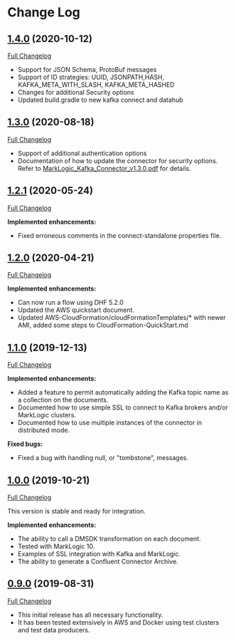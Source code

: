 # Change Log

## [1.4.0](https://github.com/marklogic-community/kafka-marklogic-connector/releases/tag/1.4.0) (2020-10-12)
   [Full Changelog](https://github.com/marklogic-community/kafka-marklogic-connector/compare/1.4.0...master)

- Support for JSON Schema, ProtoBuf messages
- Support of ID strategies: UUID, JSONPATH,HASH, KAFKA_META_WITH_SLASH, KAFKA_META_HASHED
- Changes for additional Security options
- Updated build.gradle to new kafka connect and datahub


## [1.3.0](https://github.com/marklogic-community/kafka-marklogic-connector/releases/tag/1.3.0) (2020-08-18)
   [Full Changelog](https://github.com/marklogic-community/kafka-marklogic-connector/compare/1.3.0...master)

- Support of additional authentication options 
- Documentation of how to update the connector for security options. Refer to [MarkLogic_Kafka_Connector_v1.3.0.pdf](https://github.com/marklogic-community/kafka-marklogic-connector/blob/master/MarkLogic_Kafka_Connector_v1.3.0.pdf) for details.


## [1.2.1](https://github.com/marklogic-community/kafka-marklogic-connector/releases/tag/1.2.1) (2020-05-24)
[Full Changelog](https://github.com/marklogic-community/kafka-marklogic-connector/compare/1.2.1...master)

**Implemented enhancements:**

- Fixed erroneous comments in the connect-standalone properties file.


## [1.2.0](https://github.com/marklogic-community/kafka-marklogic-connector/releases/tag/1.2.0) (2020-04-21)
[Full Changelog](https://github.com/marklogic-community/kafka-marklogic-connector/compare/1.2.0...master)

**Implemented enhancements:**

- Can now run a flow using DHF 5.2.0
- Updated the AWS quickstart document.
- Updated AWS-CloudFormation/cloudFormationTemplates/* with newer AMI, added some steps to CloudFormation-QuickStart.md

## [1.1.0](https://github.com/marklogic-community/kafka-marklogic-connector/releases/tag/v1.1.0) (2019-12-13)
[Full Changelog](https://github.com/marklogic-community/kafka-marklogic-connector/compare/v1.1.0...master)

**Implemented enhancements:**

- Added a feature to permit automatically adding the Kafka topic name as a collection on the documents.
- Documented how to use simple SSL to connect to Kafka brokers and/or MarkLogic clusters.
- Documented how to use multiple instances of the connector in distributed mode.
  
**Fixed bugs:**

- Fixed a bug with handling null, or "tombstone", messages.

## [1.0.0](https://github.com/marklogic-community/kafka-marklogic-connector/releases/tag/v1.0.0) (2019-10-21)
[Full Changelog](https://github.com/marklogic-community/kafka-marklogic-connector/compare/v1.0.0...master)

This version is stable and ready for integration.

**Implemented enhancements:**

- The ability to call a DMSDK transformation on each document.
- Tested with MarkLogic 10.
- Examples of SSL integration with Kafka and MarkLogic.
- The ability to generate a Confluent Connector Archive.

## [0.9.0](https://github.com/marklogic-community/kafka-marklogic-connector/releases/tag/v0.9.0) (2019-08-31)
[Full Changelog](https://github.com/marklogic-community/kafka-marklogic-connector/compare/v0.9.0...master)

- This initial release has all necessary functionality.
- It has been tested extensively in AWS and Docker using test clusters and test data producers.
